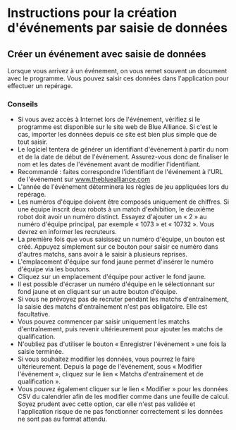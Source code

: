 Instructions pour la création d'événements par saisie de données
========================

## Créer un événement avec saisie de données

Lorsque vous arrivez à un événement, on vous remet souvent un document avec le programme. Vous pouvez saisir ces données dans l'application pour effectuer un repérage.

### Conseils

- Si vous avez accès à Internet lors de l'événement, vérifiez si le programme est disponible sur le site web de Blue Alliance. Si c'est le cas, importer les données depuis ce site est bien plus simple que de tout saisir.
- Le logiciel tentera de générer un identifiant d'événement à partir du nom et de la date de début de l'événement. Assurez-vous donc de finaliser le nom et les dates de l'événement avant de modifier l'identifiant.
- Recommandé : faites correspondre l'identifiant de l'événement à l'URL de l'événement sur www.thebluealliance.com
- L'année de l'événement déterminera les règles de jeu appliquées lors du repérage.
- Les numéros d'équipe doivent être composés uniquement de chiffres. Si une équipe inscrit deux robots à un match d'exhibition, le deuxième robot doit avoir un numéro distinct. Essayez d'ajouter un « 2 » au numéro d'équipe principal, par exemple « 1073 » et « 10732 ». Vous devrez en informer les recruteurs.
- La première fois que vous saisissez un numéro d'équipe, un bouton est créé. Appuyez simplement sur ce bouton pour saisir ce numéro dans d'autres matchs, sans avoir à le saisir à plusieurs reprises.
- L'emplacement d'équipe sur fond jaune permet d'insérer le numéro d'équipe via les boutons.
- Cliquez sur un emplacement d'équipe pour activer le fond jaune.
- Il est possible d'écraser un numéro d'équipe en le sélectionnant sur fond jaune et en cliquant sur un autre bouton d'équipe.
- Si vous ne prévoyez pas de recruter pendant les matchs d'entraînement, la saisie des matchs d'entraînement n'est pas obligatoire. Elle est facultative.
- Vous pouvez commencer par saisir uniquement les matchs d'entraînement, puis revenir ultérieurement pour ajouter les matchs de qualification.
- N'oubliez pas d'utiliser le bouton « Enregistrer l'événement » une fois la saisie terminée.
- Si vous souhaitez modifier les données, vous pourrez le faire ultérieurement.
Depuis la page de l'événement, sous « Modifier l'événement », cliquez sur le lien « Matchs d'entraînement et de qualification ».
- Vous pouvez également cliquer sur le lien « Modifier » pour les données CSV du calendrier afin de les modifier comme dans une feuille de calcul. Soyez prudent avec cette option, car elle n'est pas validée et l'application risque de ne pas fonctionner correctement si les données ne sont pas au format attendu.
